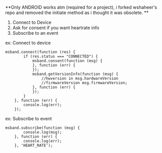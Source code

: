 
**Only ANDROID works atm (required for a project), i forked wshaheer's repo and removed the initiate method as i thought it was obsolete. **

 1. Connect to Device
 2. Ask for consent if you want heartrate info
 3. Subscribe to an event

ex: Connect to device

    msband.connect(function (res) {
            if (res.status === "CONNECTED") {
                msband.consent(function (msg) {
                }, function (err) {
                });
                msband.getVersionInfo(function (msg) {
                    //hwversion in msg.hardwareVersion
                    //firmwareVersion msg.firmwareVersion;
                }, function (err) {
                });
            }
        }, function (err) {
            console.log(err);
        });

ex: Subscribe to event

    msband.subscribe(function (msg) {
            console.log(msg);
        }, function (err) {
            console.log(err);
        }, 'HEART_RATE');



